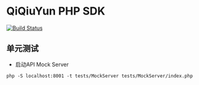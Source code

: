 # QiQiuYun PHP SDK

[![Build Status](https://travis-ci.org/codeages/qiqiuyun-php-sdk.svg?branch=master)](https://travis-ci.org/codeages/qiqiuyun-php-sdk)

## 单元测试

* 启动API Mock Server

```
php -S localhost:8001 -t tests/MockServer tests/MockServer/index.php
```



